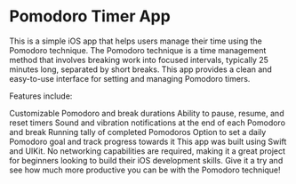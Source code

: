 # Pomodoro Timer App #

This is a simple iOS app that helps users manage their time using the Pomodoro technique. The Pomodoro technique is a time management method that involves breaking work into focused intervals, typically 25 minutes long, separated by short breaks. This app provides a clean and easy-to-use interface for setting and managing Pomodoro timers.

Features include:

Customizable Pomodoro and break durations
Ability to pause, resume, and reset timers
Sound and vibration notifications at the end of each Pomodoro and break
Running tally of completed Pomodoros
Option to set a daily Pomodoro goal and track progress towards it
This app was built using Swift and UIKit. No networking capabilities are required, making it a great project for beginners looking to build their iOS development skills. Give it a try and see how much more productive you can be with the Pomodoro technique!
